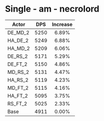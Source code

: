 # Single - am - necrolord
| Actor | DPS | Increase |
|---|:---:|:---:|
|DE_MD_2|5250|6.89%|
|HA_DE_2|5249|6.88%|
|HA_MD_2|5209|6.06%|
|DE_RS_2|5171|5.29%|
|DE_FT_2|5150|4.86%|
|MD_RS_2|5131|4.47%|
|HA_RS_2|5119|4.23%|
|MD_FT_2|5115|4.16%|
|HA_FT_2|5095|3.75%|
|RS_FT_2|5025|2.33%|
|Base|4911|0.00%|
